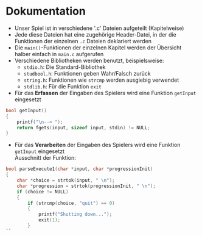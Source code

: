 # Dokumentation
- Unser Spiel ist in verschiedene '.c' Dateien aufgeteilt (Kapitelweise)
- Jede diese Dateien hat eine zugehörige Header-Datei, in der die Funktionen der einzelnen `.c` Dateien deklariert werden
- Die `main()`-Funktionen der einzelnen Kapitel werden der Übersicht halber einfach in `main.c` aufgerufen
- Verschiedene Bibliotheken werden benutzt, beispielsweise:
  - `stdio.h`: Die Standard-Bibliothek
  - `studbool.h`: Funktionen geben Wahr/Falsch zurück
  - `string.h`: Funktionen wie `strcmp` werden ausgiebig verwendet
  - `stdlib.h`: Für die Funktion `exit`
- Für das **Erfassen** der Eingaben des Spielers wird eine Funktion `getInput` eingesetzt
```C
bool getInput()
{
    printf("\n--> ");
    return fgets(input, sizeof input, stdin) != NULL;
}
```

- Für das **Verarbeiten** der Eingaben des Spielers wird eine Funktion `getInput` eingesetzt\
Ausschnitt der Funktion:
```C
bool parseExecute1(char *input, char *progressionInit)
{
    char *choice = strtok(input, " \n");
    char *progression = strtok(progressionInit, " \n");
    if (choice != NULL)
    {
        if (strcmp(choice, "quit") == 0)
        {
            printf("Shutting down...");
            exit(1);
        }
``
